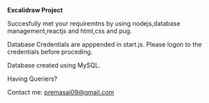 **Excalidraw Project**


Succesfully met your requiremtns by using nodejs,database management,reactjs and html,css and pug.


Database Credentials are apppended in start.js. Please logon to the credentials before proceding.


Database created using MySQL.

Having Queriers?

Contact me: premasai09@gmail.com

